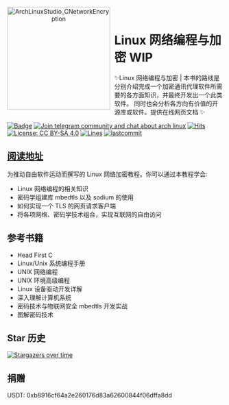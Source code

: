 <p align="center">
<img width="240" height="240" align="left" style="float: left; margin: 0 10px 0 0;" src="https://upload.wikimedia.org/wikipedia/commons/thumb/3/35/The_C_Programming_Language_logo.svg/800px-The_C_Programming_Language_logo.svg.png" alt="ArchLinuxStudio_CNetworkEncryption"/>
</br>
<h1>Linux 网络编程与加密 WIP</h1> 
✨Linux 网络编程与加密 | 本书的路线是分别介绍完成一个加密通讯代理软件所需要的各方面知识，并最终开发出一个此类软件。 同时也会分析各方向有价值的开源库或软件。提供在线网页文档 ✨

</p>

[![Badge](https://img.shields.io/badge/link-CProgrammingEssence-%230088cc.svg)](https://archlinuxstudio.github.io/CNetworkEncryption)
[![Join telegram community and chat about arch linux](https://img.shields.io/discord/628978428019736619?label=&logo=telegram&logoColor=ffffff&color=7389D8&labelColor=6A7EC2&cacheSeconds=60)](https://t.me/kdwu1fan)
[![Hits](https://hits.seeyoufarm.com/api/count/incr/badge.svg?url=https%3A%2F%2Fgithub.com%2FArchLinuxStudio%2FCProgrammingEssence&count_bg=%2379C83D&title_bg=%23555555&icon=&icon_color=%23E7E7E7&title=hits&edge_flat=false)](https://hits.seeyoufarm.com)
[![License: CC BY-SA 4.0](https://img.shields.io/badge/License-CC%20BY--SA%204.0-lightgrey.svg)](https://creativecommons.org/licenses/by-sa/4.0/)
[![Lines](https://img.shields.io/tokei/lines/github/ArchLinuxStudio/CNetworkEncryption)](https://img.shields.io/tokei/lines/github/ArchLinuxStudio/CNetworkEncryption)
[![lastcommit](https://img.shields.io/github/last-commit/ArchLinuxStudio/CNetworkEncryption)](https://img.shields.io/github/last-commit/ArchLinuxStudio/CNetworkEncryption)

<!-- shields not support telegram online count now, use sample discord instead temporarily -->

## [阅读地址](https://archlinuxstudio.github.io/LinuxNetworkProgrammingAndEncryption/#/)

为推动自由软件运动而撰写的 Linux 网络加密教程。你可以通过本教程学会:

- Linux 网络编程的相关知识
- 密码学组建库 mbedtls 以及 sodium 的使用
- 如何实现一个 TLS 的网页请求客户端
- 将各项网络、密码学技术组合，实现互联网的自由访问

## 参考书籍

- Head First C
- Linux/Unix 系统编程手册
- UNIX 网络编程
- UNIX 环境高级编程
- Linux 设备驱动开发详解
- 深入理解计算机系统
- 密码技术与物联网安全 mbedtls 开发实战
- 图解密码技术

## Star 历史

[![Stargazers over time](https://starchart.cc/ArchLinuxStudio/CNetworkEncryption.svg)](https://starchart.cc/ArchLinuxStudio/CNetworkEncryption)

## 捐赠

USDT: 0xb8916cf64a2e260176d83a62600844f06dffa8dd
